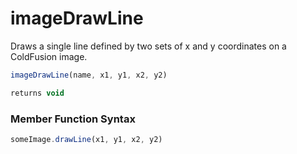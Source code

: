 # imageDrawLine

Draws a single line defined by two sets of x and y coordinates on a ColdFusion image.

```javascript
imageDrawLine(name, x1, y1, x2, y2)
```

```javascript
returns void
```
### Member Function Syntax

```javascript
someImage.drawLine(x1, y1, x2, y2)
```
